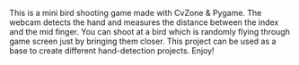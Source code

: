This is a mini bird shooting game made with CvZone & Pygame. The webcam detects the
hand and measures the distance between the index and the mid finger. 
You can shoot at a bird which is randomly flying through game screen just by bringing
them closer. This project can be used as a base to create different hand-detection 
projects. Enjoy!
